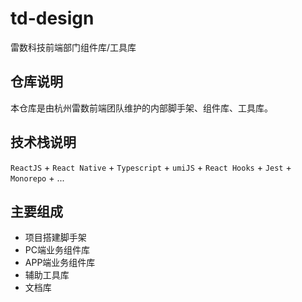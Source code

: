 # td-design
雷数科技前端部门组件库/工具库

## 仓库说明
本仓库是由杭州雷数前端团队维护的内部脚手架、组件库、工具库。

## 技术栈说明
`ReactJS` + `React Native` + `Typescript` + `umiJS` + `React Hooks` + `Jest` + `Monorepo` + ...

## 主要组成
- 项目搭建脚手架
- PC端业务组件库
- APP端业务组件库
- 辅助工具库
- 文档库
